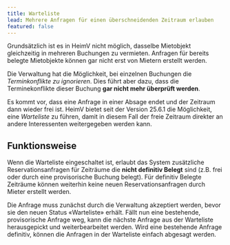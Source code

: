 ```yaml
---
title: Warteliste
lead: Mehrere Anfragen für einen überschneidenden Zeitraum erlauben
featured: false
---
```


Grundsätzlich ist es in HeimV nicht möglich, dasselbe Mietobjekt gleichzeitig in mehreren Buchungen zu vermieten. Anfragen für bereits belegte Mietobjekte können gar nicht erst von Mietern erstellt werden. 

Die Verwaltung hat die Möglichkeit, bei einzelnen Buchungen die *Terminkonflikte zu ignorieren*. Dies führt aber dazu, dass die Terminekonflikte dieser Buchung **gar nicht mehr überprüft werden**.

Es kommt vor, dass eine Anfrage in einer Absage endet und der Zeitraum dann wieder frei ist. HeimV bietet seit der Version 25.6.1 die Möglichkeit, eine *Warteliste* zu führen, damit in diesem Fall der freie Zeitraum direkter an andere Interessenten weitergegeben werden kann.

## Funktionsweise

Wenn die Warteliste eingeschaltet ist, erlaubt das System zusätzliche Reservationsanfragen für Zeiträume die **nicht definitiv Belegt** sind (z.B. frei oder durch eine provisorische Buchung belegt). Für definitiv Belegte Zeiträume können weiterhin keine neuen Reservationsanfragen durch Mieter erstellt werden.

Die Anfrage muss zunächst durch die Verwaltung akzeptiert werden, bevor sie den neuen Status «Warteliste» erhält. Fällt nun eine bestehende, provisorische Anfrage weg, kann die nächste Anfrage aus der Warteliste herausgepickt und weiterbearbeitet werden. Wird eine bestehende Anfrage definitiv, können die Anfragen in der Warteliste einfach abgesagt werden.


